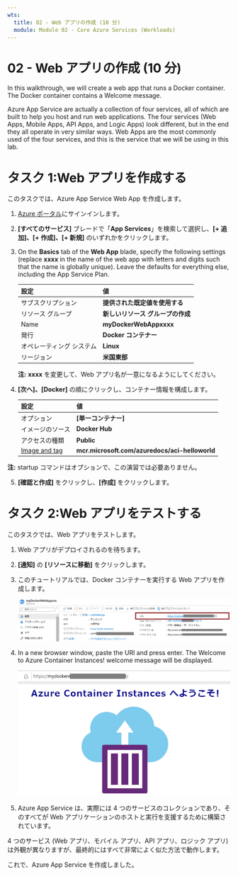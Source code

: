 ```yaml
---
wts:
  title: 02 - Web アプリの作成 (10 分)
  module: Module 02 - Core Azure Services (Workloads)
---
```

# <a name="02---create-a-web-app-10-min"></a>02 - Web アプリの作成 (10 分)

In this walkthrough, we will create a web app that runs a Docker container. The Docker container contains a Welcome message. 

Azure App Service are actually a collection of four services, all of which are built to help you host and run web applications. The four services (Web Apps, Mobile Apps, API Apps, and Logic Apps) look different, but in the end they all operate in very similar ways. Web Apps are the most commonly used of the four services, and this is the service that we will be using in this lab.

# <a name="task-1-create-a-web-app"></a>タスク 1:Web アプリを作成する 

このタスクでは、Azure App Service Web App を作成します。 

1. [Azure ポータル](http://portal.azure.com/)にサインインします。 

2. **[すべてのサービス]** ブレードで「**App Services**」を検索して選択し、**[+ 追加]、[+ 作成]、[+ 新規]** のいずれかをクリックします。

3. On the <bpt id="p1">**</bpt>Basics<ept id="p1">**</ept> tab of the <bpt id="p2">**</bpt>Web App<ept id="p2">**</ept> blade, specify the following settings (replace <bpt id="p3">**</bpt>xxxx<ept id="p3">**</ept> in the name of the web app with letters and digits such that the name is globally unique). Leave the defaults for everything else, including the App Service Plan. 

    | 設定 | 値 |
    | -- | -- |
    | サブスクリプション | **提供された既定値を使用する** |
    | リソース グループ | **新しいリソース グループの作成**|
    | Name | **myDockerWebAppxxxx** |
    | 発行 | **Docker コンテナー** |
    | オペレーティング システム | **Linux** |
    | リージョン | **米国東部** |
    
    **注:**  **xxxx** を変更して、Web アプリ名が一意になるようにしてください。

4. **[次へ]、[Docker]** の順にクリックし、コンテナー情報を構成します。  

    | 設定 | 値 |
    | -- | -- |
    | オプション | **[単一コンテナー]** |
    | イメージのソース | **Docker Hub** |
    | アクセスの種類 | **Public** |
    | [Image and tag](イメージとタグ) | **mcr.microsoft.com/azuredocs/aci-helloworld** |
    
 **注:**  startup コマンドはオプションで、この演習では必要ありません。

5. **[確認と作成]** をクリックし、**[作成]** をクリックします。 

# <a name="task-2-test-the-web-app"></a>タスク 2:Web アプリをテストする

このタスクでは、Web アプリをテストします。

1. Web アプリがデプロイされるのを待ちます。

2. **[通知]** の **[リソースに移動]** をクリックします。 

3. このチュートリアルでは、Docker コンテナーを実行する Web アプリを作成します。

    ![Docker コンテナにウェルカム メッセージが含まれます。](../images/0801.png)

4. In a new browser window, paste the URl and press enter. The Welcome to Azure Container Instances! welcome message will be displayed.

    ![Azure Container Instance ページへようこそのスクリーンショット。](../images/0802.png)

5. Azure App Service は、実際には 4 つのサービスのコレクションであり、そのすべてが Web アプリケーションのホストと実行を支援するために構築されています。 

4 つのサービス (Web アプリ、モバイル アプリ、API アプリ、ロジック アプリ) は外観が異なりますが、最終的にはすべて非常によく似た方法で動作します。

これで、Azure App Service を作成しました。
